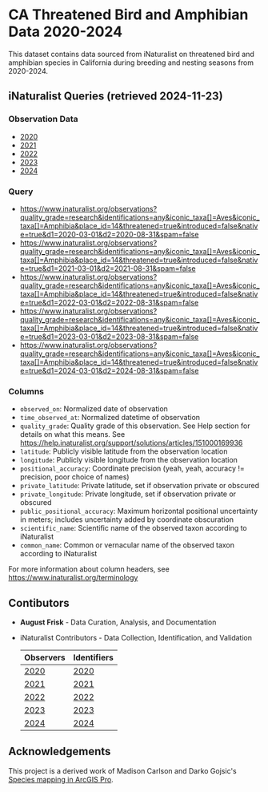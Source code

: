 # CA Threatened Bird and Amphibian Data 2020-2024
This dataset contains data sourced from iNaturalist on threatened bird and amphibian species in California during breeding and nesting seasons from 2020-2024.

## iNaturalist Queries (retrieved 2024-11-23)
### Observation Data
* [2020](iNaturalist/CA_BirdAmphib_MarAug20.csv)
* [2021](iNaturalist/CA_BirdAmphib_MarAug21.csv)
* [2022](iNaturalist/CA_BirdAmphib_MarAug22.csv)
* [2023](iNaturalist/CA_BirdAmphib_MarAug23.csv)
* [2024](iNaturalist/CA_BirdAmphib_MarAug24.csv)

### Query
* https://www.inaturalist.org/observations?quality_grade=research&identifications=any&iconic_taxa[]=Aves&iconic_taxa[]=Amphibia&place_id=14&threatened=true&introduced=false&native=true&d1=2020-03-01&d2=2020-08-31&spam=false
* https://www.inaturalist.org/observations?quality_grade=research&identifications=any&iconic_taxa[]=Aves&iconic_taxa[]=Amphibia&place_id=14&threatened=true&introduced=false&native=true&d1=2021-03-01&d2=2021-08-31&spam=false
* https://www.inaturalist.org/observations?quality_grade=research&identifications=any&iconic_taxa[]=Aves&iconic_taxa[]=Amphibia&place_id=14&threatened=true&introduced=false&native=true&d1=2022-03-01&d2=2022-08-31&spam=false
* https://www.inaturalist.org/observations?quality_grade=research&identifications=any&iconic_taxa[]=Aves&iconic_taxa[]=Amphibia&place_id=14&threatened=true&introduced=false&native=true&d1=2023-03-01&d2=2023-08-31&spam=false
* https://www.inaturalist.org/observations?quality_grade=research&identifications=any&iconic_taxa[]=Aves&iconic_taxa[]=Amphibia&place_id=14&threatened=true&introduced=false&native=true&d1=2024-03-01&d2=2024-08-31&spam=false

### Columns
* `observed_on`: Normalized date of observation
* `time_observed_at`: Normalized datetime of observation
* `quality_grade`: Quality grade of this observation. See Help section for details on what this means. See https://help.inaturalist.org/support/solutions/articles/151000169936
* `latitude`: Publicly visible latitude from the observation location
* `longitude`: Publicly visible longitude from the observation location
* `positional_accuracy`: Coordinate precision (yeah, yeah, accuracy != precision, poor choice of names)
* `private_latitude`: Private latitude, set if observation private or obscured
* `private_longitude`: Private longitude, set if observation private or obscured
* `public_positional_accuracy`: Maximum horizontal positional uncertainty in meters; includes uncertainty added by coordinate obscuration
* `scientific_name`: Scientific name of the observed taxon according to iNaturalist
* `common_name`: Common or vernacular name of the observed taxon according to iNaturalist

For more information about column headers, see https://www.inaturalist.org/terminology

## Contibutors
* **August Frisk** - Data Curation, Analysis, and Documentation
* iNaturalist Contributors - Data Collection, Identification, and Validation
    
    |Observers|Identifiers|
    |---|---|
    |[2020](https://www.inaturalist.org/observations?d1=2020-03-01&d2=2020-08-31&introduced=false&native=true&place_id=14&quality_grade=research&threatened=true&view=observers)|[2020](https://www.inaturalist.org/observations?d1=2020-03-01&d2=2020-08-31&introduced=false&native=true&place_id=14&quality_grade=research&threatened=true&view=identifiers)|
    |[2021](https://www.inaturalist.org/observations?d1=2021-03-01&d2=2021-08-31&introduced=false&native=true&place_id=14&quality_grade=research&threatened=true&view=observers)|[2021](https://www.inaturalist.org/observations?d1=2021-03-01&d2=2021-08-31&introduced=false&native=true&place_id=14&quality_grade=research&threatened=true&view=identifiers)|
    |[2022](https://www.inaturalist.org/observations?d1=2022-03-01&d2=2022-08-31&introduced=false&native=true&place_id=14&quality_grade=research&threatened=true&view=observers)|[2022](https://www.inaturalist.org/observations?d1=2022-03-01&d2=2022-08-31&introduced=false&native=true&place_id=14&quality_grade=research&threatened=true&view=identifiers)|
    |[2023](https://www.inaturalist.org/observations?d1=2023-03-01&d2=2023-08-31&introduced=false&native=true&place_id=14&quality_grade=research&threatened=true&view=observers)|[2023](https://www.inaturalist.org/observations?d1=2023-03-01&d2=2023-08-31&introduced=false&native=true&place_id=14&quality_grade=research&threatened=true&view=identifiers)|
    |[2024](https://www.inaturalist.org/observations?d1=2024-03-01&d2=2024-08-31&introduced=false&native=true&place_id=14&quality_grade=research&threatened=true&view=observers)|[2024](https://www.inaturalist.org/observations?d1=2024-03-01&d2=2024-08-31&introduced=false&native=true&place_id=14&quality_grade=research&threatened=true&view=identifiers)| 

## Acknowledgements
This project is a derived work of Madison Carlson and Darko Gojsic's [Species mapping in ArcGIS Pro](https://storymaps.arcgis.com/stories/a09723cb2d7d4187bbec43466cbdb920).
